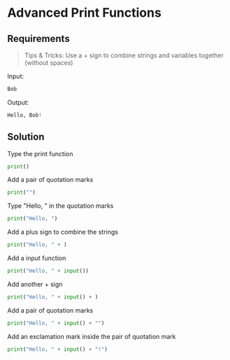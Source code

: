 # Advanced Print Functions
## Requirements
> Tips & Tricks: Use a + sign to combine strings and variables together (without spaces)

Input:
```python
Bob
```

Output:
```python
Hello, Bob!
```
## Solution
Type the print function
```python
print()
```
Add a pair of quotation marks
```python
print("")
```
Type "Hello, " in the quotation marks
```python
print("Hello, ")
```
Add a plus sign to combine the strings
```python
print("Hello, " + )
```
Add a input function
```python
print("Hello, " + input())
```
Add another + sign
```python
print("Hello, " + input() + )
```
Add a pair of quotation marks
```python
print("Hello, " + input() + "")
```
Add an exclamation mark inside the pair of quotation mark
```python
print("Hello, " + input() + "!")
```
